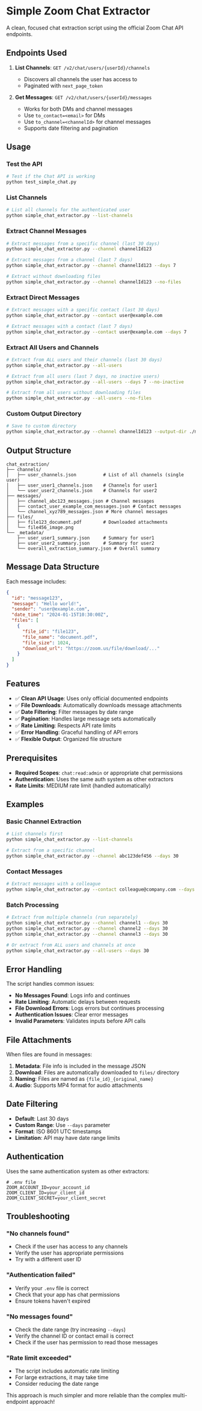 # Simple Zoom Chat Extractor

A clean, focused chat extraction script using the official Zoom Chat API endpoints.

## Endpoints Used

1. **List Channels**: `GET /v2/chat/users/{userId}/channels`
   - Discovers all channels the user has access to
   - Paginated with `next_page_token`

2. **Get Messages**: `GET /v2/chat/users/{userId}/messages`
   - Works for both DMs and channel messages
   - Use `to_contact=<email>` for DMs
   - Use `to_channel=<channelId>` for channel messages
   - Supports date filtering and pagination

## Usage

### Test the API

```bash
# Test if the Chat API is working
python test_simple_chat.py
```

### List Channels

```bash
# List all channels for the authenticated user
python simple_chat_extractor.py --list-channels
```

### Extract Channel Messages

```bash
# Extract messages from a specific channel (last 30 days)
python simple_chat_extractor.py --channel channelId123

# Extract messages from a channel (last 7 days)
python simple_chat_extractor.py --channel channelId123 --days 7

# Extract without downloading files
python simple_chat_extractor.py --channel channelId123 --no-files
```

### Extract Direct Messages

```bash
# Extract messages with a specific contact (last 30 days)
python simple_chat_extractor.py --contact user@example.com

# Extract messages with a contact (last 7 days)
python simple_chat_extractor.py --contact user@example.com --days 7
```

### Extract All Users and Channels

```bash
# Extract from ALL users and their channels (last 30 days)
python simple_chat_extractor.py --all-users

# Extract from all users (last 7 days, no inactive users)
python simple_chat_extractor.py --all-users --days 7 --no-inactive

# Extract from all users without downloading files
python simple_chat_extractor.py --all-users --no-files
```

### Custom Output Directory

```bash
# Save to custom directory
python simple_chat_extractor.py --channel channelId123 --output-dir ./my_chat_data
```

## Output Structure

```
chat_extraction/
├── channels/
│   ├── user_channels.json          # List of all channels (single user)
│   ├── user_user1_channels.json    # Channels for user1
│   └── user_user2_channels.json    # Channels for user2
├── messages/
│   ├── channel_abc123_messages.json # Channel messages
│   ├── contact_user_example_com_messages.json # Contact messages
│   └── channel_xyz789_messages.json # More channel messages
├── files/
│   ├── file123_document.pdf        # Downloaded attachments
│   └── file456_image.png
└── _metadata/
    ├── user_user1_summary.json     # Summary for user1
    ├── user_user2_summary.json     # Summary for user2
    └── overall_extraction_summary.json # Overall summary
```

## Message Data Structure

Each message includes:

```json
{
  "id": "message123",
  "message": "Hello world!",
  "sender": "user@example.com",
  "date_time": "2024-01-15T10:30:00Z",
  "files": [
    {
      "file_id": "file123",
      "file_name": "document.pdf",
      "file_size": 1024,
      "download_url": "https://zoom.us/file/download/..."
    }
  ]
}
```

## Features

- ✅ **Clean API Usage**: Uses only official documented endpoints
- ✅ **File Downloads**: Automatically downloads message attachments
- ✅ **Date Filtering**: Filter messages by date range
- ✅ **Pagination**: Handles large message sets automatically
- ✅ **Rate Limiting**: Respects API rate limits
- ✅ **Error Handling**: Graceful handling of API errors
- ✅ **Flexible Output**: Organized file structure

## Prerequisites

- **Required Scopes**: `chat:read:admin` or appropriate chat permissions
- **Authentication**: Uses the same auth system as other extractors
- **Rate Limits**: MEDIUM rate limit (handled automatically)

## Examples

### Basic Channel Extraction

```bash
# List channels first
python simple_chat_extractor.py --list-channels

# Extract from a specific channel
python simple_chat_extractor.py --channel abc123def456 --days 30
```

### Contact Messages

```bash
# Extract messages with a colleague
python simple_chat_extractor.py --contact colleague@company.com --days 14
```

### Batch Processing

```bash
# Extract from multiple channels (run separately)
python simple_chat_extractor.py --channel channel1 --days 30
python simple_chat_extractor.py --channel channel2 --days 30
python simple_chat_extractor.py --channel channel3 --days 30

# Or extract from ALL users and channels at once
python simple_chat_extractor.py --all-users --days 30
```

## Error Handling

The script handles common issues:

- **No Messages Found**: Logs info and continues
- **Rate Limiting**: Automatic delays between requests
- **File Download Errors**: Logs errors but continues processing
- **Authentication Issues**: Clear error messages
- **Invalid Parameters**: Validates inputs before API calls

## File Attachments

When files are found in messages:

1. **Metadata**: File info is included in the message JSON
2. **Download**: Files are automatically downloaded to `files/` directory
3. **Naming**: Files are named as `{file_id}_{original_name}`
4. **Audio**: Supports MP4 format for audio attachments

## Date Filtering

- **Default**: Last 30 days
- **Custom Range**: Use `--days` parameter
- **Format**: ISO 8601 UTC timestamps
- **Limitation**: API may have date range limits

## Authentication

Uses the same authentication system as other extractors:

```env
# .env file
ZOOM_ACCOUNT_ID=your_account_id
ZOOM_CLIENT_ID=your_client_id
ZOOM_CLIENT_SECRET=your_client_secret
```

## Troubleshooting

### "No channels found"
- Check if the user has access to any channels
- Verify the user has appropriate permissions
- Try with a different user ID

### "Authentication failed"
- Verify your `.env` file is correct
- Check that your app has chat permissions
- Ensure tokens haven't expired

### "No messages found"
- Check the date range (try increasing `--days`)
- Verify the channel ID or contact email is correct
- Check if the user has permission to read those messages

### "Rate limit exceeded"
- The script includes automatic rate limiting
- For large extractions, it may take time
- Consider reducing the date range

This approach is much simpler and more reliable than the complex multi-endpoint approach!
